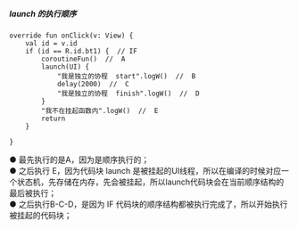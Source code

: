 ##### launch 的执行顺序

````
override fun onClick(v: View) {
    val id = v.id
    if (id == R.id.bt1) {  // IF  
        coroutineFun()  //  A
        launch(UI) {
            "我是独立的协程  start".logW()  //  B
            delay(2000)  //  C
            "我是独立的协程  finish".logW()  //  D
        }
        "我不在挂起函数内".logW()  //  E
        return
    }

}
````

● 最先执行的是A，因为是顺序执行的；  
● 之后执行 E，因为代码块 launch 是被挂起的UI线程，所以在编译的时候对应一个状态机，先存储在内存，先会被挂起，所以launch代码块会在当前顺序结构的最后被执行；  
● 之后执行B-C-D，是因为 IF 代码块的顺序结构都被执行完成了，所以开始执行被挂起的代码块；  
